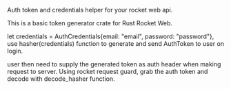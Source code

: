 Auth token and credentials helper for your rocket web api.

This is a basic token generator crate for Rust Rocket Web.

let credentials = AuthCredentials{email: "email", password: "password"},
use hasher(credentials) function to generate and send AuthToken to user on login.

user then need to supply the generated token as auth header when making request to server. Using rocket request guard, grab the auth token and decode with decode_hasher function.
